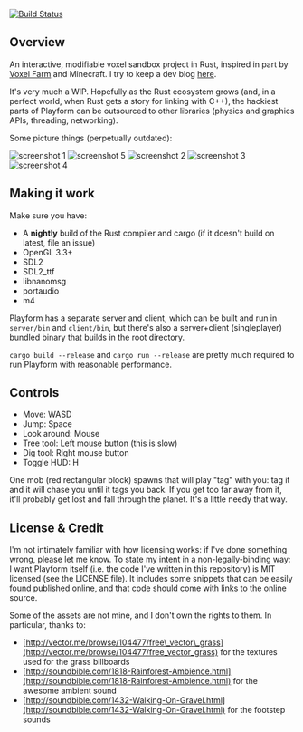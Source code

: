 [![Build Status](https://travis-ci.org/bfops/playform.svg?branch=master)](https://travis-ci.org/bfops/playform)

## Overview

An interactive, modifiable voxel sandbox project in Rust, inspired in part by [Voxel Farm](http://procworld.blogspot.com/) and Minecraft. I try to keep a dev blog [here](http://playformdev.blogspot.com/).

It's very much a WIP. Hopefully as the Rust ecosystem grows (and, in a perfect world, when Rust gets a story for linking with C++),
the hackiest parts of Playform can be outsourced to other libraries (physics and graphics APIs, threading, networking).

Some picture things (perpetually outdated):

![screenshot 1](/../screenshots/screenshots/screenshot1.png?raw=true)
![screenshot 5](/../screenshots/screenshots/screenshot5.png?raw=true)
![screenshot 2](/../screenshots/screenshots/screenshot2.png?raw=true)
![screenshot 3](/../screenshots/screenshots/screenshot3.png?raw=true)
![screenshot 4](/../screenshots/screenshots/screenshot4.png?raw=true)

## Making it work

Make sure you have:

  * A **nightly** build of the Rust compiler and cargo (if it doesn't build on latest, file an issue)
  * OpenGL 3.3+
  * SDL2
  * SDL2\_ttf
  * libnanomsg
  * portaudio
  * m4

Playform has a separate server and client, which can be built and run in `server/bin` and `client/bin`,
but there's also a server+client (singleplayer) bundled binary that builds in the root directory.

`cargo build --release` and `cargo run --release` are pretty much required to run Playform with reasonable performance.

## Controls

  * Move: WASD
  * Jump: Space
  * Look around: Mouse
  * Tree tool: Left mouse button (this is slow)
  * Dig tool: Right mouse button
  * Toggle HUD: H

One mob (red rectangular block) spawns that will play "tag" with you: tag it and it will chase you until it tags you back. If you get too far away from it, it'll probably get lost and fall through the planet. It's a little needy that way.

## License & Credit

I'm not intimately familiar with how licensing works: if I've done something wrong, please let me know. To state my intent in a non-legally-binding way: I want Playform itself (i.e. the code I've written in this repository) is MIT licensed (see the LICENSE file).
It includes some snippets that can be easily found published online, and that code should come with links to the online source.

Some of the assets are not mine, and I don't own the rights to them. In particular, thanks to:

  * [http://vector.me/browse/104477/free\_vector\_grass](http://vector.me/browse/104477/free_vector_grass) for the textures used for the grass billboards
  * [http://soundbible.com/1818-Rainforest-Ambience.html](http://soundbible.com/1818-Rainforest-Ambience.html) for the awesome ambient sound
  * [http://soundbible.com/1432-Walking-On-Gravel.html](http://soundbible.com/1432-Walking-On-Gravel.html) for the footstep sounds
